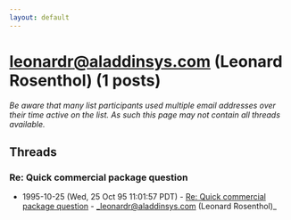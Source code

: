 ```yaml
---
layout: default
---
```


# leonardr@aladdinsys.com (Leonard Rosenthol) (1 posts)

_Be aware that many list participants used multiple email addresses over their time active on the list. As such this page may not contain all threads available._

## Threads

### Re: Quick commercial package question
+ 1995-10-25 (Wed, 25 Oct 95 11:01:57 PDT) - [Re: Quick commercial package question](/archive/1995/10/80c29c6d22181431f869162fa4ba82a3c71e8c46f6ca22c15decbbbc01456b5c) - _leonardr@aladdinsys.com (Leonard Rosenthol)_

